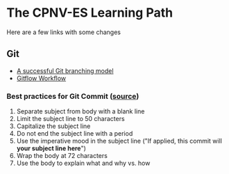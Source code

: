 # The CPNV-ES Learning Path

Here are a few links with some changes

## Git

* [A successful Git branching model](http://nvie.com/posts/a-successful-git-branching-model/)
* [Gitflow Workflow](https://www.atlassian.com/git/tutorials/comparing-workflows/gitflow-workflow)

### Best practices for Git Commit ([source](https://chris.beams.io/posts/git-commit/))
 1. Separate subject from body with a blank line
 2. Limit the subject line to 50 characters
 3. Capitalize the subject line
 4. Do not end the subject line with a period
 5. Use the imperative mood in the subject line ("If applied, this commit will __your subject line here__")
 6. Wrap the body at 72 characters
 7. Use the body to explain what and why vs. how

